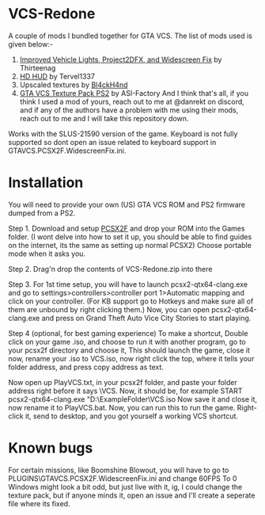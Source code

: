# VCS-Redone
A couple of mods I bundled together for GTA VCS. The list of mods used is given below:-
1. [Improved Vehicle Lights, Project2DFX, and Widescreen Fix](https://github.com/ThirteenAG/WidescreenFixesPack/releases?q=Grand+Theft+Auto+Vice+City+Stories+Widescreen+Fix+%5BPCSX2F%5D&expanded=true) by Thirteenag
2. [HD HUD](https://gtaforums.com/topic/983317-grand-theft-auto-vice-city-stories-hd-hud-for-pcsx2/) by Tervel1337
3. Upscaled textures by [Bl4ckH4nd](https://gbatemp.net/members/bl4ckh4nd.609354)
4. [GTA VCS Texture Pack PS2](https://github.com/ASI-Factory/GTA-VCS-Texture-Pack-PS2) by ASI-Factory
And I think that's all, if you think I used a mod of yours, reach out to me at @danrekt on discord, and if any of the authors have a problem with me using their mods, reach out to me and I will take this repository down.

Works with the SLUS-21590 version of the game.
Keyboard is not fully supported so dont open an issue related to keyboard support in GTAVCS.PCSX2F.WidescreenFix.ini.

# Installation

You will need to provide your own (US) GTA VCS ROM and PS2 firmware dumped from a PS2.

Step 1. Download and setup [PCSX2F](https://github.com/ASI-Factory/PCSX2-Fork-With-Plugins/releases/download/latest/PCSX2Fork-Windows-x64-Clang-SSE4.zip) and drop your ROM into the Games folder. (I wont delve into how to set it up, you should be able to find guides on the internet, its the same as setting up normal PCSX2) Choose portable mode when it asks you.

Step 2. Drag'n drop the contents of VCS-Redone.zip into there

Step 3. For 1st time setup, you will have to launch pcsx2-qtx64-clang.exe and go to settings>controllers>controller port 1>Automatic mapping and click on your controller.
                                  (For KB support go to Hotkeys and make sure all of them are unbound by right clicking them.)
             Now, you can open pcsx2-qtx64-clang.exe and press on Grand Theft Auto Vice City Stories to start playing.

Step 4 (optional, for best gaming experience) To make a shortcut,
                            Double click on your game .iso, and choose to run it with another program, go to your pcsx2f directory and choose it,
              This should launch the game, close it now, rename your .iso to VCS.iso, now right click the top, where it tells your folder address, and press copy address as text.

Now open up PlayVCS.txt, in your pcsx2f folder, and paste your folder address right before it says \VCS. Now, it should be, for example
                        START pcsx2-qtx64-clang.exe "D:\ExampleFolder\VCS.iso
Now save it and close it, now rename it to PlayVCS.bat. Now, you can run this to run the game.
Right-click it, send to desktop, and you got yourself a working VCS shortcut.

# Known bugs

For certain missions, like Boomshine Blowout, you will have to go to PLUGINS\GTAVCS.PCSX2F.WidescreenFix.ini and change 60FPS To 0
Windows might look a bit odd, but just live with it, ig, I could change the texture pack, but if anyone minds it, open an issue and I'll create a seperate file where its fixed.
